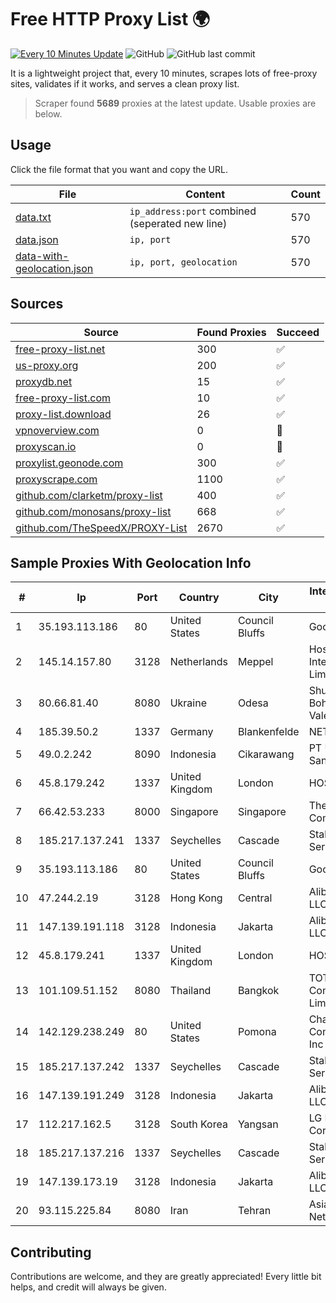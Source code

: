 
# Free HTTP Proxy List 🌍

[![Every 10 Minutes Update](https://github.com/mertguvencli/http-proxy-list/actions/workflows/main.yml/badge.svg?branch=main)](https://github.com/mertguvencli/http-proxy-list/actions/workflows/main.yml)
![GitHub](https://img.shields.io/github/license/mertguvencli/http-proxy-list)
![GitHub last commit](https://img.shields.io/github/last-commit/mertguvencli/http-proxy-list)

It is a lightweight project that, every 10 minutes, scrapes lots of free-proxy sites, validates if it works, and serves a clean proxy list.


> Scraper found **5689** proxies at the latest update. Usable proxies are below.

## Usage

Click the file format that you want and copy the URL.


|File|Content|Count|
|----|-------|-----|
|[data.txt](https://raw.githubusercontent.com/mertguvencli/http-proxy-list/main/proxy-list/data.txt)|`ip_address:port` combined (seperated new line)|570|
|[data.json](https://raw.githubusercontent.com/mertguvencli/http-proxy-list/main/proxy-list/data.json)|`ip, port`|570|
|[data-with-geolocation.json](https://raw.githubusercontent.com/mertguvencli/http-proxy-list/main/proxy-list/data-with-geolocation.json)|`ip, port, geolocation`|570|

## Sources

|Source|Found Proxies|Succeed|
|------|-------------|-------|
|[free-proxy-list.net](https://free-proxy-list.net)|300|✅|
|[us-proxy.org](https://www.us-proxy.org)|200|✅|
|[proxydb.net](http://proxydb.net)|15|✅|
|[free-proxy-list.com](https://free-proxy-list.com/?page=&port=&type%5B%5D=http&type%5B%5D=https&up_time=0&search=Search)|10|✅|
|[proxy-list.download](https://www.proxy-list.download/HTTP)|26|✅|
|[vpnoverview.com](https://vpnoverview.com/privacy/anonymous-browsing/free-proxy-servers)|0|🚫|
|[proxyscan.io](https://www.proxyscan.io)|0|🚫|
|[proxylist.geonode.com](https://proxylist.geonode.com/api/proxy-list?limit=300&page=1&sort_by=lastChecked&sort_type=desc&protocols=http,https)|300|✅|
|[proxyscrape.com](https://api.proxyscrape.com/v2/?request=displayproxies&protocol=http&timeout=10000&country=all&ssl=all&anonymity=all)|1100|✅|
|[github.com/clarketm/proxy-list](https://raw.githubusercontent.com/clarketm/proxy-list/master/proxy-list-raw.txt)|400|✅|
|[github.com/monosans/proxy-list](https://raw.githubusercontent.com/monosans/proxy-list/main/proxies/http.txt)|668|✅|
|[github.com/TheSpeedX/PROXY-List](https://raw.githubusercontent.com/TheSpeedX/PROXY-List/master/http.txt)|2670|✅|


## Sample Proxies With Geolocation Info

|#|Ip|Port|Country|City|Internet Service Provider|
|-|--|----|-------|----|-------------------------|
|1|35.193.113.186|80|United States|Council Bluffs|Google LLC|
|2|145.14.157.80|3128|Netherlands|Meppel|Hostinger International Limited|
|3|80.66.81.40|8080|Ukraine|Odesa|Shulzhenko Bohdana Valentynivna|
|4|185.39.50.2|1337|Germany|Blankenfelde|NETZNUTZ|
|5|49.0.2.242|8090|Indonesia|Cikarawang|PT Usaha Adi Sanggoro|
|6|45.8.179.242|1337|United Kingdom|London|HOSTLAND|
|7|66.42.53.233|8000|Singapore|Singapore|The Constant Company|
|8|185.217.137.241|1337|Seychelles|Cascade|Stallion Network Services Limited|
|9|35.193.113.186|80|United States|Council Bluffs|Google LLC|
|10|47.244.2.19|3128|Hong Kong|Central|Alibaba.com LLC|
|11|147.139.191.118|3128|Indonesia|Jakarta|Alibaba.com LLC|
|12|45.8.179.241|1337|United Kingdom|London|HOSTLAND|
|13|101.109.51.152|8080|Thailand|Bangkok|TOT Public Company Limited|
|14|142.129.238.249|80|United States|Pomona|Charter Communications Inc|
|15|185.217.137.242|1337|Seychelles|Cascade|Stallion Network Services Limited|
|16|147.139.191.249|3128|Indonesia|Jakarta|Alibaba.com LLC|
|17|112.217.162.5|3128|South Korea|Yangsan|LG DACOM Corporation|
|18|185.217.137.216|1337|Seychelles|Cascade|Stallion Network Services Limited|
|19|147.139.173.19|3128|Indonesia|Jakarta|Alibaba.com LLC|
|20|93.115.225.84|8080|Iran|Tehran|Asiatech xDSL Network|



## Contributing

Contributions are welcome, and they are greatly appreciated! Every
little bit helps, and credit will always be given.

